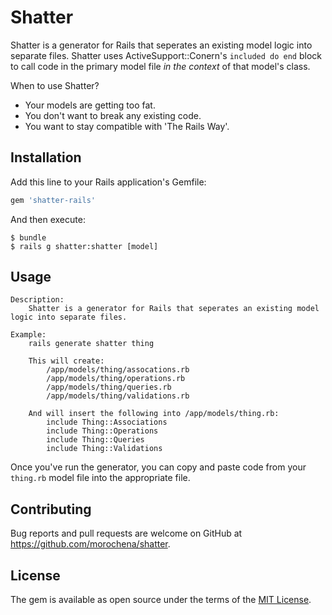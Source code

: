 # Shatter

Shatter is a generator for Rails that seperates an existing model logic into separate files. Shatter uses ActiveSupport::Conern's `included do end` block to call code in the primary model file  *in the context* of that model's class. 

When to use Shatter? 
- Your models are getting too fat.
- You don't want to break any existing code.
- You want to stay compatible with 'The Rails Way'. 

## Installation

Add this line to your Rails application's Gemfile:

```ruby
gem 'shatter-rails'
```

And then execute:

    $ bundle
    $ rails g shatter:shatter [model]

## Usage

```
Description:
    Shatter is a generator for Rails that seperates an existing model logic into separate files. 

Example:
    rails generate shatter thing

    This will create:
        /app/models/thing/assocations.rb
        /app/models/thing/operations.rb
        /app/models/thing/queries.rb
        /app/models/thing/validations.rb

    And will insert the following into /app/models/thing.rb:
        include Thing::Associations
        include Thing::Operations
        include Thing::Queries
        include Thing::Validations
```

Once you've run the generator, you can copy and paste code from your `thing.rb` model file into the appropriate file.  

## Contributing

Bug reports and pull requests are welcome on GitHub at https://github.com/morochena/shatter.

## License

The gem is available as open source under the terms of the [MIT License](http://opensource.org/licenses/MIT).

